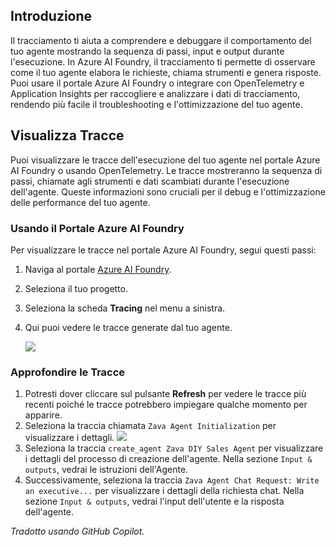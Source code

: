 ## Introduzione

Il tracciamento ti aiuta a comprendere e debuggare il comportamento del tuo agente mostrando la sequenza di passi, input e output durante l'esecuzione. In Azure AI Foundry, il tracciamento ti permette di osservare come il tuo agente elabora le richieste, chiama strumenti e genera risposte. Puoi usare il portale Azure AI Foundry o integrare con OpenTelemetry e Application Insights per raccogliere e analizzare i dati di tracciamento, rendendo più facile il troubleshooting e l'ottimizzazione del tuo agente.

<!-- ## Esercizio del Lab

=== "Python"

      1. Apri il file `app.py`.
      2. Cambia la variabile `AZURE_TELEMETRY_ENABLED` a `True` per abilitare il tracciamento:

         ```python
         AZURE_TELEMETRY_ENABLED = True
         ```

        !!! info "Nota"
            Questa impostazione abilita la telemetria per il tuo agente. Nella funzione `initialize` in `app.py`, il client di telemetria è configurato per inviare dati ad Azure Monitor.

            ```python
             if AZURE_TELEMETRY_ENABLED:
                 configure_azure_monitor(connection_string=await self.project_client.telemetry.get_connection_string())
            ```         

=== "C#"

      da fare -->

<!-- ## Esegui l'App Agente

1. Premi <kbd>F5</kbd> per eseguire l'app.
2. Seleziona **Preview in Editor** per aprire l'app dell'agente in una nuova scheda dell'editor.

### Inizia una Conversazione con l'Agente

Copia e incolla il seguente prompt nell'app dell'agente per iniziare una conversazione:

```plaintext
Scrivi un report esecutivo che analizza le prime 5 categorie di prodotti e confronta le performance del negozio online versus la media dei negozi fisici.
``` -->

## Visualizza Tracce

Puoi visualizzare le tracce dell'esecuzione del tuo agente nel portale Azure AI Foundry o usando OpenTelemetry. Le tracce mostreranno la sequenza di passi, chiamate agli strumenti e dati scambiati durante l'esecuzione dell'agente. Queste informazioni sono cruciali per il debug e l'ottimizzazione delle performance del tuo agente.

### Usando il Portale Azure AI Foundry

Per visualizzare le tracce nel portale Azure AI Foundry, segui questi passi:

1. Naviga al portale [Azure AI Foundry](https://ai.azure.com/).
2. Seleziona il tuo progetto.
3. Seleziona la scheda **Tracing** nel menu a sinistra.
4. Qui puoi vedere le tracce generate dal tuo agente.

   ![](media/ai-foundry-tracing.png)

### Approfondire le Tracce

1. Potresti dover cliccare sul pulsante **Refresh** per vedere le tracce più recenti poiché le tracce potrebbero impiegare qualche momento per apparire.
2. Seleziona la traccia chiamata `Zava Agent Initialization` per visualizzare i dettagli.
   ![](media/ai-foundry-trace-agent-init.png)
3. Seleziona la traccia `create_agent Zava DIY Sales Agent` per visualizzare i dettagli del processo di creazione dell'agente. Nella sezione `Input & outputs`, vedrai le istruzioni dell'Agente.
4. Successivamente, seleziona la traccia `Zava Agent Chat Request: Write an executive...` per visualizzare i dettagli della richiesta chat. Nella sezione `Input & outputs`, vedrai l'input dell'utente e la risposta dell'agente.

<!-- https://learn.microsoft.com/en-us/azure/ai-foundry/how-to/continuous-evaluation-agents -->

*Tradotto usando GitHub Copilot.*
